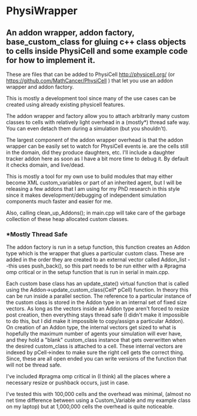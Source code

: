 # PhysiWrapper

## An addon wrapper, addon factory, base_custom_class for gluing c++ class objects to cells inside PhysiCell and some example code for how to implement it.

These are files that can be added to PhysiCell http://physicell.org/ (or https://github.com/MathCancer/PhysiCell ) that let you use an addon wrapper and addon factory. 

This is mostly a development tool since many of the use cases can be created using already existing physicell features. 

The addon wrapper and factory allow you to attach arbitrarily many custom classes to cells with relatively light overhead in a (mostly*) thread safe way. You can even detach them during a simulation (but you shouldn't).

The largest component of the addon wrapper overhead is that the addon wrapper can be easily set to watch for PhysiCell events ie. are the cells still in the domain, did they produce daughters, etc. I'll include a daughter tracker addon here as soon as I have a bit more time to debug it. By default it checks domain, and live/dead.

This is mostly a tool for my own use to build modules that may either become XML custom_variables or part of an inherited agent, but I will be releasing a few addons that I am using for my PhD research in this style since it makes development/debugging of independent simulation components much faster and easier for me.

Also, calling clean_up_Addons(); in main.cpp will take care of the garbage collection of these heap allocated custom classes.

### *Mostly Thread Safe
The addon factory is run in a setup function, this function creates an Addon type which is the wrapper that glues a particular custom class. These are added in the order they are created to an external vector called Addon_list --this uses push_back(), so this part needs to be run either with a #pragma omp critical or in the setup function that is run in serial in main.cpp.

Each custom base class has an update_state() virtual function that is called using the Addon->update_custom_class(Cell* pCell) function. In theory this can be run inside a parallel section. The reference to a particular instance of the custom class is stored in the Addon type in an internal set of fixed size vectors.  As long as the vectors inside an Addon type aren't forced to resize post creation, then everything stays thread safe (I didn't make it impossible to do this, but I did make it impossible to copy/assign a particular Addon). On creation of an Addon type, the internal vectors get sized to what is hopefully the maximum number of agents your simulation will ever have, and they hold a "blank" custom_class instance that gets overwritten when the desired custom_class is attached to a cell. These internal vectors are indexed by pCell->index to make sure the right cell gets the correct thing. Since, these are all open ended you can write versions of the function that will not be thread safe.

I've included #pragma omp critical in (I think) all the places where a necessary resize or pushback occurs, just in case.

I've tested this with 100,000 cells and the overhead was minimal, (almost no net time difference between using a Custom_Variable and my example class on my laptop) but at 1,000,000 cells the overhead is quite noticeable. 
